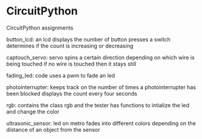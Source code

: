 # CircuitPython
CircuitPython assignments

button_lcd:
   an lcd displays the number of button presses 
   a switch determines if the count is increasing or decreasing

captouch_servo:
   servo spins a certain direction depending on which wire is being touched
   if no wire is touched then it stays still

fading_led:
   code uses a pwm to fade an led

photointerrupter:
   keeps track on the number of times a photointerrupter has been blocked
   displays the count every four seconds

rgb:
   contains the class rgb and the tester
   has functions to intialize the led and change the color

ultrasonic_sensor:
   led on metro fades into different colors depending on the distance of an object from the sensor

